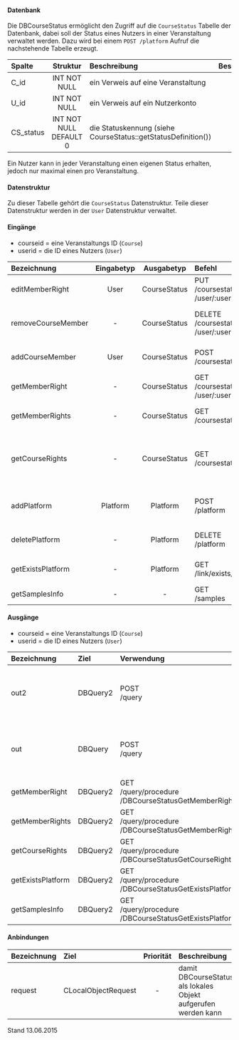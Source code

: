 <!--
 * @file de.md
 *
 * @author Till Uhlig <till.uhlig@student.uni-halle.de>
 * @date 2015
-->

#### Datenbank
Die DBCourseStatus ermöglicht den Zugriff auf die `CourseStatus` Tabelle der Datenbank, dabei soll
der Status eines Nutzers in einer Veranstaltung verwaltet werden.
Dazu wird bei einem `POST /platform` Aufruf die nachstehende Tabelle erzeugt.

| Spalte        | Struktur  | Beschreibung | Besonderheit |
| :------       |:---------:| :------------| -----------: |
|C_id|INT NOT NULL| ein Verweis auf eine Veranstaltung |-|
|U_id|INT NOT NULL| ein Verweis auf ein Nutzerkonto |-|
|CS_status|INT NOT NULL DEFAULT 0| die Statuskennung (siehe CourseStatus::getStatusDefinition()) |-|

Ein Nutzer kann in jeder Veranstaltung einen eigenen Status erhalten, jedoch nur maximal einen pro Veranstaltung.

#### Datenstruktur
Zu dieser Tabelle gehört die `CourseStatus` Datenstruktur.
Teile dieser Datenstruktur werden in der `User` Datenstruktur verwaltet.

#### Eingänge
- courseid = eine Veranstaltungs ID (`Course`)
- userid = die ID eines Nutzers (`User`)

| Bezeichnung  | Eingabetyp  | Ausgabetyp | Befehl | Beschreibung |
| :----------- |:-----------:| :---------:| :----- | :----------- |
|editMemberRight|User|CourseStatus|PUT<br>/coursestatus/course/:courseid<br>/user/:userid| verändert einen Kursstatus |
|removeCourseMember|-|CourseStatus|DELETE<br>/coursestatus/course/:courseid<br>/user/:userid| entfernt einen Nutzer aus der Veranstaltung (nur Status wird entfernt) |
|addCourseMember|User|CourseStatus|POST<br>/coursestatus| fügt einen Nutzer einer Veranstaltung hinzu |
|getMemberRight|-|CourseStatus|GET<br>/coursestatus/course/:courseid<br>/user/:userid| gibt den Status eine Nutzers in einer Veranstaltung aus |
|getMemberRights|-|CourseStatus|GET<br>/coursestatus/user/:userid| gibt alle Kurszugehörigkeiten eines Nutzers aus |
|getCourseRights|-|CourseStatus|GET<br>/coursestatus/course/:courseid| gibt die Kursstatuse einer Veranstaltung zurück (also alle Nutzer aus der dieser Veranstaltung) |
|addPlatform|Platform|Platform|POST<br>/platform|installiert dies zugehörige Tabelle und die Prozeduren für diese Plattform|
|deletePlatform|-|Platform|DELETE<br>/platform|entfernt die Tabelle und Prozeduren aus der Plattform|
|getExistsPlatform|-|Platform|GET<br>/link/exists/platform| prüft, ob die Tabelle und die Prozeduren existieren |
|getSamplesInfo|-|-|GET<br>/samples| ??? |

#### Ausgänge
- courseid = eine Veranstaltungs ID (`Course`)
- userid = die ID eines Nutzers (`User`)

| Bezeichnung  | Ziel  | Verwendung | Beschreibung |
| :----------- |:----- | :--------- | :----------- |
|out2|DBQuery2|POST<br>/query| wird für EDIT, DELETE<br>und POST<br>SQL-Templates verwendet |
|out|DBQuery|POST<br>/query| wird für EDIT, DELETE<br>und POST<br>SQL-Templates verwendet |
|getMemberRight|DBQuery2|GET<br>/query/procedure<br>/DBCourseStatusGetMemberRight/:courseid/:userid| Prozeduraufruf |
|getMemberRights|DBQuery2|GET<br>/query/procedure<br>/DBCourseStatusGetMemberRights/:userid| Prozeduraufruf |
|getCourseRights|DBQuery2|GET<br>/query/procedure<br>/DBCourseStatusGetCourseRights/:courseid| Prozeduraufruf |
|getExistsPlatform|DBQuery2|GET<br>/query/procedure<br>/DBCourseStatusGetExistsPlatform| Prozeduraufruf |
|getSamplesInfo|DBQuery2|GET<br>/query/procedure<br>/DBCourseStatusGetExistsPlatform| Prozeduraufruf |

#### Anbindungen
| Bezeichnung  | Ziel  | Priorität | Beschreibung |
| :----------- |:----- | :--------:| :------------|
|request|CLocalObjectRequest|-| damit DBCourseStatus als lokales Objekt aufgerufen werden kann |

Stand 13.06.2015
